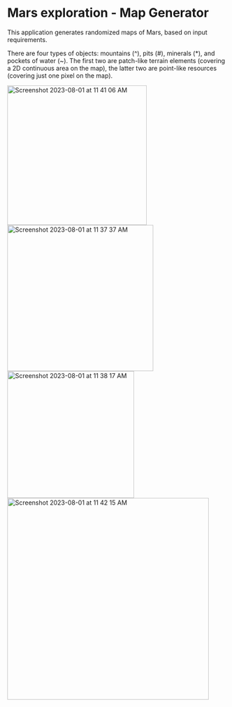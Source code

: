 # Mars exploration - Map Generator

This application generates randomized maps of Mars, based on input requirements. 

There are four types of objects: mountains (^), pits (#), minerals (*), and pockets of water (~). 
The first two are patch-like terrain elements (covering a 2D continuous area on the map), the latter two are point-like resources (covering just one pixel on the map).

<img width="319" alt="Screenshot 2023-08-01 at 11 41 06 AM" src="https://github.com/pixieo/mars-map-generator/assets/111917796/a53aa9e5-cd1e-48c1-b1b5-9055d913415f">


<img width="334" alt="Screenshot 2023-08-01 at 11 37 37 AM" src="https://github.com/pixieo/mars-map-generator/assets/111917796/021273d8-2ace-4b80-bfa7-4c13c31c425f">


<img width="290" alt="Screenshot 2023-08-01 at 11 38 17 AM" src="https://github.com/pixieo/mars-map-generator/assets/111917796/91bd6200-b12f-43a6-9d15-cc7ebbb0c8cf">


<img width="461" alt="Screenshot 2023-08-01 at 11 42 15 AM" src="https://github.com/pixieo/mars-map-generator/assets/111917796/9712ecfa-c07e-4126-8e17-3acdd02a73a9">
